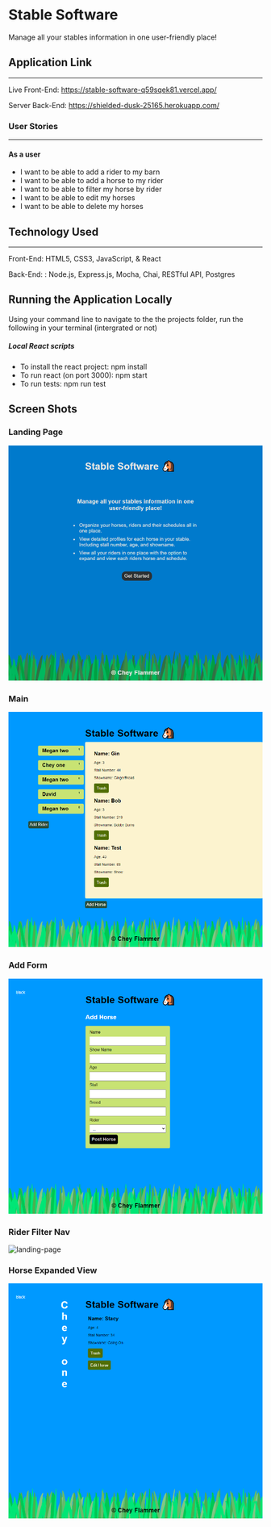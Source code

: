 # Stable Software

Manage all your stables information in one user-friendly place!

## Application Link

---

Live Front-End: https://stable-software-q59sqek81.vercel.app/

Server Back-End: https://shielded-dusk-25165.herokuapp.com/

### User Stories

---

#### As a user

- I want to be able to add a rider to my barn
- I want to be able to add a horse to my rider
- I want to be able to filter my horse by rider
- I want to be able to edit my horses
- I want to be able to delete my horses

## Technology Used

---

Front-End: HTML5, CSS3, JavaScript, & React

Back-End: : Node.js, Express.js, Mocha, Chai, RESTful API, Postgres

## Running the Application Locally

Using your command line to navigate to the the projects folder, run the following in your terminal (intergrated or not)

##### Local React scripts

- To install the react project: npm install
- To run react (on port 3000): npm start
- To run tests: npm run test

## Screen Shots

### Landing Page

![landing-page](screenshots\LandingPage.png)

### Main

![landing-page](screenshots\Main.png)

### Add Form

![landing-page](screenshots\AddHorse.png)

### Rider Filter Nav

![landing-page](screenshots\NavFilter.png)

### Horse Expanded View

![landing-page](screenshots\Horse.png)
